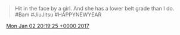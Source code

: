 > Hit in the face by a girl\. And she has a lower belt grade than I do\. \#Bam \#JiuJitsu \#HAPPYNEWYEAR

<img src="../../media/tweet.ico" width="12" /> [Mon Jan 02 20:19:25 +0000 2017](https://twitter.com/DromerDenker/status/816016064391872512)